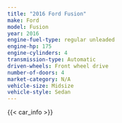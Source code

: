 ```yaml
---
title: "2016 Ford Fusion"
make: Ford
model: Fusion
year: 2016
engine-fuel-type: regular unleaded
engine-hp: 175
engine-cylinders: 4
transmission-type: Automatic
driven-wheels: Front wheel drive
number-of-doors: 4
market-category: N/A
vehicle-size: Midsize
vehicle-style: Sedan
---
```


{{< car_info >}}
